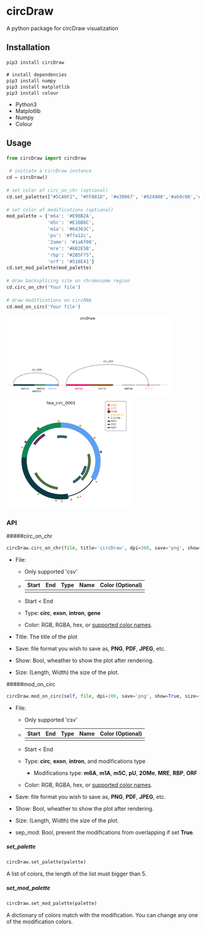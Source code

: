 # circDraw

A python package for circDraw visualization



## Installation

```shell
pip3 install circDraw

# install dependencies
pip3 install numpy
pip3 install matplotlib
pip3 install colour
```

- Python3
- Matplotlib
- Numpy
- Colour



## Usage

```python
from circDraw import circDraw

 # initiate a circDraw instance
cd = circDraw()

# set color of circ_on_chr (optional)
cd.set_palette(["#5CA0F2", "#FF881D", '#e30067', '#924900','#ab9c00','#ccd0d2', '#075800', '#5e0094',])

# set color of modifications (optional)
mod_palette = {'m6a': '#E98B2A',
               'm5c': '#E16B8C',
               'm1a': '#64363C',
               'pu': '#ffa12c',
               '2ome': '#1a6f00',
               'mre': '#6D2E5B',
               'rbp': "#2B5F75",
               'orf': '#516E41'}
cd.set_mod_palette(mod_palette)

# draw backsplicing site on chromosome region
cd.circ_on_chr('Your file')

# draw modifications on circRNA
cd.mod_on_circ('Your file')
```

<img src='circDraw.png' width='85%'>

<img src='hsa_circ_0001.png' width='65%'>

### API

#####circ_on_chr

```python
circDraw.circ_on_chr(file, title='circDraw', dpi=300, save='png', show=True, size=(10, 5))
```

- File:
  
  - Only supported 'csv'
    
  - | Start | End  | Type | Name | Color (Optional) |
    | ----- | ---- | ---- | ---- | ---------------- |
    |       |      |      |      |                  |
  
  - Start < End
  
  - Type: **circ**, **exon**, **intron**, **gene**
  
  - Color: RGB, RGBA, hex, or [supported color names](https://matplotlib.org/examples/color/named_colors.html).
  
- Title: The title of the plot

- Save: file format you wish to save as, **PNG**, **PDF**, **JPEG**, etc.

- Show: Bool, wheather to show the plot after rendering.

- Size: (Length, Width) the size of the plot.

#####mod_on_circ

```python
circDraw.mod_on_circ(self, file, dpi=100, save='png', show=True, size=(7, 7), sep_mod=False)
```

- File:

  - Only supported 'csv'

  - | Start | End  | Type | Name | Color (Optional) |
    | ----- | ---- | ---- | ---- | ---------------- |
    |       |      |      |      |                  |

  - Start < End

  - Type: **circ**, **exon**, **intron**, and modifications type

    - Modifications type: **m6A**, **m1A**, **m5C**, **pU**, **2OMe**, **MRE**, **RBP**, **ORF**

  - Color: RGB, RGBA, hex, or [supported color names](https://matplotlib.org/examples/color/named_colors.html).

- Save: file format you wish to save as, **PNG**, **PDF**, **JPEG**, etc.

- Show: Bool, wheather to show the plot after rendering.

- Size: (Length, Width) the size of the plot.

- sep_mod: Bool, prevent the modifications from overlapping if set **True**.

##### set_palette

```python
circDraw.set_palette(palette)
```

A list of colors, the length of the list must bigger than 5.

##### set_mod_palette

```python
circDraw.set_mod_palette(palette)
```

A dictionary of colors match with the modification. You can change any one of the modification colors.

